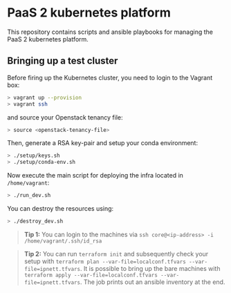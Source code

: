 PaaS 2 kubernetes platform
==========================

This repository contains scripts and ansible playbooks for managing the PaaS 2 kubernetes platform.

## Bringing up a test cluster
 
Before firing up the Kubernetes cluster, you need to login to the Vagrant box:
```bash
> vagrant up --provision
> vagrant ssh
```
and source your Openstack tenancy file:
```bash
> source <openstack-tenancy-file>
```
Then, generate a RSA key-pair and setup your conda environment:
```bash
> ./setup/keys.sh
> ./setup/conda-env.sh
```
Now execute the main script for deploying the infra located in `/home/vagrant`:
```bash
> ./run_dev.sh

```
You can destroy the resources using:
```bash
> ./destroy_dev.sh

```

> **Tip 1:** You can login to the machines via `ssh core@<ip-address> -i /home/vagrant/.ssh/id_rsa`

> **Tip 2:** You can run `terraform init` and subsequently check your setup with `terraform plan --var-file=localconf.tfvars
--var-file=ipnett.tfvars`. It is possible to bring up the bare machines with
`terraform apply --var-file=localconf.tfvars
--var-file=ipnett.tfvars`. The job prints out an ansible inventory at
the end.
